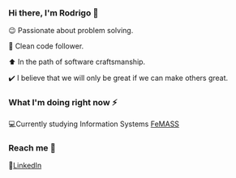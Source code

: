 
### Hi there, I'm Rodrigo 👋

:wink: Passionate about problem solving.

:page_facing_up: Clean code follower.

:arrow_up: In the path of software craftsmanship.

:heavy_check_mark: I believe that we will only be great if we can make others great.

### What I'm doing right now :zap:

:computer:Currently studying Information Systems [FeMASS](http://www.macae.rj.gov.br/femass/conteudo/titulo/apresentacao)

### Reach me :speech_balloon:

:briefcase:[LinkedIn](https://www.linkedin.com/in/rodrigobsimon/)
